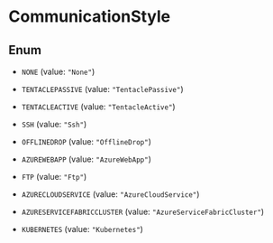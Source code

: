 

# CommunicationStyle

## Enum


* `NONE` (value: `"None"`)

* `TENTACLEPASSIVE` (value: `"TentaclePassive"`)

* `TENTACLEACTIVE` (value: `"TentacleActive"`)

* `SSH` (value: `"Ssh"`)

* `OFFLINEDROP` (value: `"OfflineDrop"`)

* `AZUREWEBAPP` (value: `"AzureWebApp"`)

* `FTP` (value: `"Ftp"`)

* `AZURECLOUDSERVICE` (value: `"AzureCloudService"`)

* `AZURESERVICEFABRICCLUSTER` (value: `"AzureServiceFabricCluster"`)

* `KUBERNETES` (value: `"Kubernetes"`)



